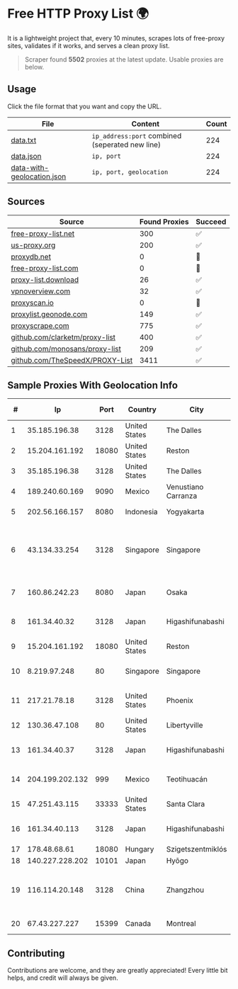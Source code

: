 
# Free HTTP Proxy List 🌍

It is a lightweight project that, every 10 minutes, scrapes lots of free-proxy sites, validates if it works, and serves a clean proxy list.


> Scraper found **5502** proxies at the latest update. Usable proxies are below.

## Usage

Click the file format that you want and copy the URL.


|File|Content|Count|
|----|-------|-----|
|[data.txt](https://raw.githubusercontent.com/themiralay/Proxy-List-World/master/data.txt)|`ip_address:port` combined (seperated new line)|224|
|[data.json](https://raw.githubusercontent.com/themiralay/Proxy-List-World/master/data.json)|`ip, port`|224|
|[data-with-geolocation.json](https://raw.githubusercontent.com/themiralay/Proxy-List-World/master/data-with-geolocation.json)|`ip, port, geolocation`|224|

## Sources

|Source|Found Proxies|Succeed|
|------|-------------|-------|
|[free-proxy-list.net](https://free-proxy-list.net)|300|✅|
|[us-proxy.org](https://www.us-proxy.org)|200|✅|
|[proxydb.net](http://proxydb.net)|0|🚫|
|[free-proxy-list.com](https://free-proxy-list.com/?page=&port=&type%5B%5D=http&type%5B%5D=https&up_time=0&search=Search)|0|🚫|
|[proxy-list.download](https://www.proxy-list.download/HTTP)|26|✅|
|[vpnoverview.com](https://vpnoverview.com/privacy/anonymous-browsing/free-proxy-servers)|32|✅|
|[proxyscan.io](https://www.proxyscan.io)|0|🚫|
|[proxylist.geonode.com](https://proxylist.geonode.com/api/proxy-list?limit=300&page=1&sort_by=lastChecked&sort_type=desc&protocols=http,https)|149|✅|
|[proxyscrape.com](https://api.proxyscrape.com/v2/?request=displayproxies&protocol=http&timeout=10000&country=all&ssl=all&anonymity=all)|775|✅|
|[github.com/clarketm/proxy-list](https://raw.githubusercontent.com/clarketm/proxy-list/master/proxy-list-raw.txt)|400|✅|
|[github.com/monosans/proxy-list](https://raw.githubusercontent.com/monosans/proxy-list/main/proxies/http.txt)|209|✅|
|[github.com/TheSpeedX/PROXY-List](https://raw.githubusercontent.com/TheSpeedX/PROXY-List/master/http.txt)|3411|✅|


## Sample Proxies With Geolocation Info

|#|Ip|Port|Country|City|Internet Service Provider|
|-|--|----|-------|----|-------------------------|
|1|35.185.196.38|3128|United States|The Dalles|Google LLC|
|2|15.204.161.192|18080|United States|Reston|OVH SAS|
|3|35.185.196.38|3128|United States|The Dalles|Google LLC|
|4|189.240.60.169|9090|Mexico|Venustiano Carranza|Uninet S.A. de C.V.|
|5|202.56.166.157|8080|Indonesia|Yogyakarta|PT Lintas Data Prima|
|6|43.134.33.254|3128|Singapore|Singapore|Shenzhen Tencent Computer Systems Company Limited|
|7|160.86.242.23|8080|Japan|Osaka|Sony Network Communications Inc|
|8|161.34.40.32|3128|Japan|Higashifunabashi|NTT PC Communications, Inc.|
|9|15.204.161.192|18080|United States|Reston|OVH SAS|
|10|8.219.97.248|80|Singapore|Singapore|Alibaba (US) Technology Co., Ltd.|
|11|217.21.78.18|3128|United States|Phoenix|Hostinger International Limited|
|12|130.36.47.108|80|United States|Libertyville|Abbott Laboratories|
|13|161.34.40.37|3128|Japan|Higashifunabashi|NTT PC Communications, Inc.|
|14|204.199.202.132|999|Mexico|Teotihuacán|Level 3 Communications, Inc.|
|15|47.251.43.115|33333|United States|Santa Clara|Alibaba Cloud LLC|
|16|161.34.40.113|3128|Japan|Higashifunabashi|NTT PC Communications, Inc.|
|17|178.48.68.61|18080|Hungary|Szigetszentmiklós|UPC|
|18|140.227.228.202|10101|Japan|Hyōgo|InfoSphere|
|19|116.114.20.148|3128|China|Zhangzhou|CNC Group CHINA169 Neimeng Province Network|
|20|67.43.227.227|15399|Canada|Montreal|GloboTech Communications|



## Contributing

Contributions are welcome, and they are greatly appreciated! Every
little bit helps, and credit will always be given.

